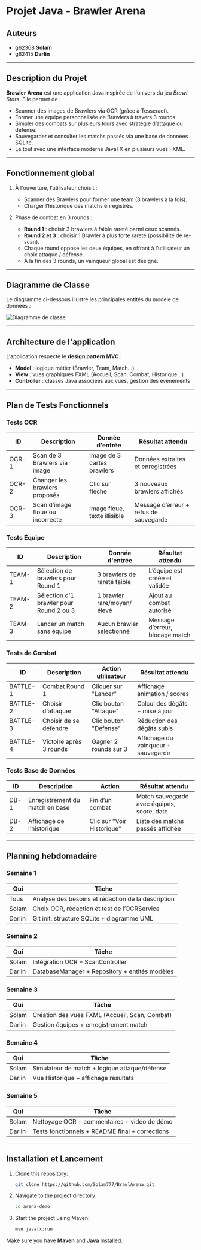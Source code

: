 # Projet Java - Brawler Arena


## Auteurs

- g62368 **Solam**  
- g62415 **Darlin**

---

## Description du Projet

**Brawler Arena** est une application Java inspirée de l'univers du jeu *Brawl Stars*. Elle permet de :

- Scanner des images de Brawlers via OCR (grâce à Tesseract).  
- Former une équipe personnalisée de Brawlers à travers 3 rounds.  
- Simuler des combats sur plusieurs tours avec stratégie d’attaque ou défense.  
- Sauvegarder et consulter les matchs passés via une base de données SQLite.  
- Le tout avec une interface moderne JavaFX en plusieurs vues FXML.  

---

## Fonctionnement global

1. À l'ouverture, l’utilisateur choisit :  
   - Scanner des Brawlers pour former une team (3 brawlers à la fois).  
   - Charger l’historique des matchs enregistrés.  

2. Phase de combat en 3 rounds :  
   - **Round 1** : choisir 3 brawlers à faible rareté parmi ceux scannés.  
   - **Round 2 et 3** : choisir 1 Brawler à plus forte rareté (possibilité de re-scan).  
   - Chaque round oppose les deux équipes, en offrant à l’utilisateur un choix attaque / défense.  
   - À la fin des 3 rounds, un vainqueur global est désigné.  

---

## Diagramme de Classe

Le diagramme ci-dessous illustre les principales entités du modèle de données :

![Diagramme de classe](Diagram_Brawler_Arena_V1.png)

---

## Architecture de l'application

L'application respecte le **design pattern MVC** :  

- **Model** : logique métier (Brawler, Team, Match…)  
- **View** : vues graphiques FXML (Accueil, Scan, Combat, Historique…)  
- **Controller** : classes Java associées aux vues, gestion des événements  

---

## Plan de Tests Fonctionnels

### Tests OCR

| ID    | Description                         | Donnée d'entrée             | Résultat attendu                                   |
|-------|-------------------------------------|------------------------------|----------------------------------------------------|
| OCR-1 | Scan de 3 Brawlers via image        | Image de 3 cartes brawlers   | Données extraites et enregistrées                  |
| OCR-2 | Changer les brawlers proposés       | Clic sur flèche              | 3 nouveaux brawlers affichés                       |
| OCR-3 | Scan d’image floue ou incorrecte    | Image floue, texte illisible | Message d’erreur + refus de sauvegarde             |

### Tests Équipe

| ID     | Description                               | Donnée d'entrée             | Résultat attendu                |
|--------|-------------------------------------------|------------------------------|---------------------------------|
| TEAM-1 | Sélection de brawlers pour Round 1        | 3 brawlers de rareté faible  | L’équipe est créée et validée   |
| TEAM-2 | Sélection d’1 brawler pour Round 2 ou 3   | 1 brawler rare/moyen/élevé   | Ajout au combat autorisé        |
| TEAM-3 | Lancer un match sans équipe               | Aucun brawler sélectionné    | Message d’erreur, blocage match |

### Tests de Combat

| ID       | Description                  | Action utilisateur      | Résultat attendu                   |
|----------|------------------------------|-------------------------|------------------------------------|
| BATTLE-1 | Combat Round 1               | Cliquer sur "Lancer"    | Affichage animation / scores       |
| BATTLE-2 | Choisir d'attaquer           | Clic bouton "Attaque"   | Calcul des dégâts + mise à jour    |
| BATTLE-3 | Choisir de se défendre       | Clic bouton "Défense"   | Réduction des dégâts subis         |
| BATTLE-4 | Victoire après 3 rounds      | Gagner 2 rounds sur 3   | Affichage du vainqueur + sauvegarde |

### Tests Base de Données

| ID    | Description                     | Action                    | Résultat attendu                           |
|-------|---------------------------------|---------------------------|--------------------------------------------|
| DB-1  | Enregistrement du match en base | Fin d’un combat           | Match sauvegardé avec équipes, score, date |
| DB-2  | Affichage de l’historique       | Clic sur "Voir Historique"| Liste des matchs passés affichée           |

---

## Planning hebdomadaire

### Semaine 1

| Qui    | Tâche                                               |
|--------|-----------------------------------------------------|
| Tous   | Analyse des besoins et rédaction de la description  |
| Solam  | Choix OCR, rédaction et test de l’OCRService        |
| Darlin | Git init, structure SQLite + diagramme UML          |

### Semaine 2

| Qui    | Tâche                                               |
|--------|-----------------------------------------------------|
| Solam  | Intégration OCR + ScanController                    |
| Darlin | DatabaseManager + Repository + entités modèles      |

### Semaine 3

| Qui    | Tâche                                               |
|--------|-----------------------------------------------------|
| Solam  | Création des vues FXML (Accueil, Scan, Combat)      |
| Darlin | Gestion équipes + enregistrement match              |

### Semaine 4

| Qui    | Tâche                                               |
|--------|-----------------------------------------------------|
| Solam  | Simulateur de match + logique attaque/défense       |
| Darlin | Vue Historique + affichage résultats                |

### Semaine 5

| Qui    | Tâche                                               |
|--------|-----------------------------------------------------|
| Solam  | Nettoyage OCR + commentaires + vidéo de démo        |
| Darlin | Tests fonctionnels + README final + corrections     |

---

## Installation et Lancement

1. Clone this repository:

   ```bash
   git clone https://github.com/Solam777/BrawlArena.git
   ```

2. Navigate to the project directory:

   ```bash
   cd arena-demo
   ```

3. Start the project using Maven:

   ```bash
   mvn javafx:run
   ```

Make sure you have **Maven** and **Java** installed.
